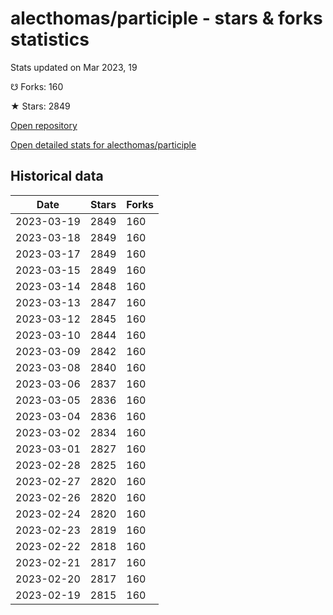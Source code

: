# alecthomas/participle - stars & forks statistics

Stats updated on Mar 2023, 19

☋ Forks: 160

★ Stars: 2849

[Open repository](https://github.com/alecthomas/participle)

[Open detailed stats for alecthomas/participle](https://reviewgithub.com/rep/alecthomas/participle)

## Historical data
| Date | Stars | Forks |
|------|-------|-------|
| 2023-03-19 | 2849 | 160 | 
| 2023-03-18 | 2849 | 160 | 
| 2023-03-17 | 2849 | 160 | 
| 2023-03-15 | 2849 | 160 | 
| 2023-03-14 | 2848 | 160 | 
| 2023-03-13 | 2847 | 160 | 
| 2023-03-12 | 2845 | 160 | 
| 2023-03-10 | 2844 | 160 | 
| 2023-03-09 | 2842 | 160 | 
| 2023-03-08 | 2840 | 160 | 
| 2023-03-06 | 2837 | 160 | 
| 2023-03-05 | 2836 | 160 | 
| 2023-03-04 | 2836 | 160 | 
| 2023-03-02 | 2834 | 160 | 
| 2023-03-01 | 2827 | 160 | 
| 2023-02-28 | 2825 | 160 | 
| 2023-02-27 | 2820 | 160 | 
| 2023-02-26 | 2820 | 160 | 
| 2023-02-24 | 2820 | 160 | 
| 2023-02-23 | 2819 | 160 | 
| 2023-02-22 | 2818 | 160 | 
| 2023-02-21 | 2817 | 160 | 
| 2023-02-20 | 2817 | 160 | 
| 2023-02-19 | 2815 | 160 | 


